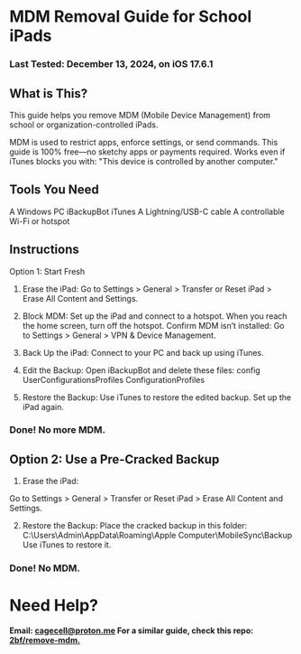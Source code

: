# **MDM Removal Guide for School iPads**

### Last Tested: December 13, 2024, on iOS 17.6.1

## What is This?
This guide helps you remove MDM (Mobile Device Management) from school or organization-controlled iPads.

MDM is used to restrict apps, enforce settings, or send commands.
This guide is 100% free—no sketchy apps or payments required.
Works even if iTunes blocks you with:
"This device is controlled by another computer."

## Tools You Need
A Windows PC
iBackupBot
iTunes
A Lightning/USB-C cable
A controllable Wi-Fi or hotspot

## Instructions
Option 1: Start Fresh

1. Erase the iPad:
  Go to Settings > General > Transfer or Reset iPad > Erase All Content and Settings.

2. Block MDM:
  Set up the iPad and connect to a hotspot.
  When you reach the home screen, turn off the hotspot.
  Confirm MDM isn’t installed:
    Go to Settings > General > VPN & Device Management.

3. Back Up the iPad:
  Connect to your PC and back up using iTunes.

4. Edit the Backup:
  Open iBackupBot and delete these files:
    config
    UserConfigurationsProfiles
    ConfigurationProfiles

5. Restore the Backup:
  Use iTunes to restore the edited backup.
  Set up the iPad again.

###  Done! No more MDM.

## Option 2: Use a Pre-Cracked Backup
1. Erase the iPad:

Go to Settings > General > Transfer or Reset iPad > Erase All Content and Settings.

2. Restore the Backup:
  Place the cracked backup in this folder:
    C:\Users\Admin\AppData\Roaming\Apple Computer\MobileSync\Backup
  Use iTunes to restore it.

###  Done! No MDM.

# Need Help?
**Email: cagecell@proton.me
For a similar guide, check this repo:[ 2bf/remove-mdm.](https://github.com/2bf/remove-mdm)**

